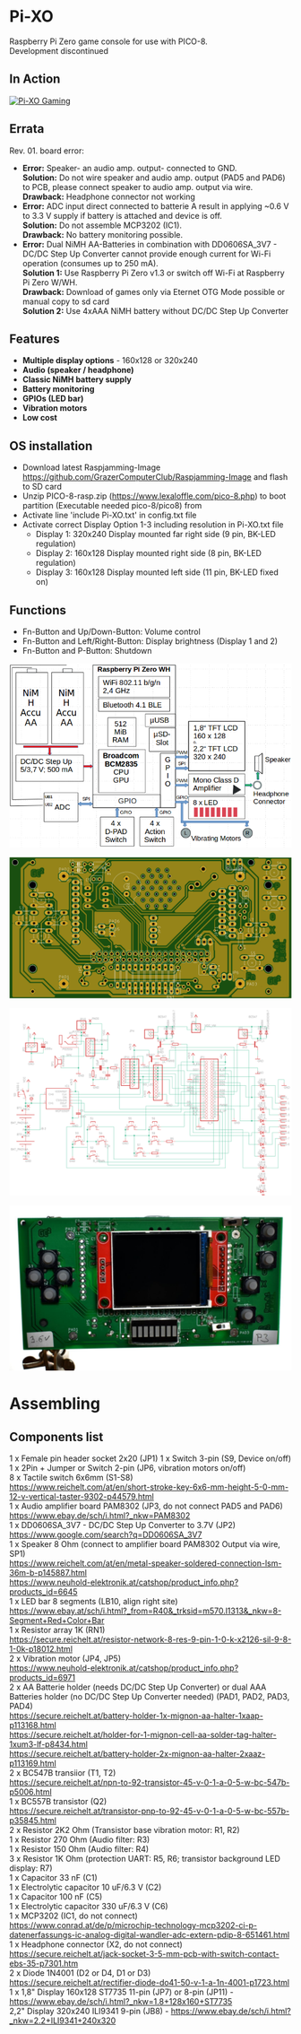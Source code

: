 
# Pi-XO
Raspberry Pi Zero game console for use with PICO-8.   
Development discontinued  

## In Action

[![Pi-XO Gaming](https://img.youtube.com/vi/vgGREFB0JgY/0.jpg)](https://www.youtube.com/watch?v=vgGREFB0JgY)

## Errata

Rev. 01. board  error:
  - **Error:** Speaker- an audio amp. output- connected to GND.  
    **Solution:** Do not wire speaker and audio amp. output (PAD5 and PAD6) to PCB, please connect speaker to audio amp. output via wire.  
    **Drawback:** Headphone connector not working 
  - **Error:**  ADC input direct connected to batterie A result in applying ~0.6 V to 3.3 V supply if battery is attached and device is off.  
    **Solution:** Do not assemble MCP3202 (IC1).  
    **Drawback:** No battery monitoring possible.
  - **Error:**  Dual NiMH AA-Batteries in combination with DD0606SA_3V7 - DC/DC Step Up Converter cannot provide enough current for Wi-Fi operation (consumes up to 250 mA).  
    **Solution 1:** Use Raspberry Pi Zero v1.3 or switch off Wi-Fi at Raspberry Pi Zero W/WH.  
    **Drawback:** Download of games only via Eternet OTG Mode possible or manual copy to sd card  
    **Solution 2:** Use 4xAAA NiMH battery without DC/DC Step Up Converter 
    
## Features

- **Multiple display options** - 160x128 or 320x240   
- **Audio (speaker / headphone)**
- **Classic NiMH battery supply**
- **Battery monitoring**
- **GPIOs (LED bar)**
- **Vibration motors**
- **Low cost**

## OS installation

- Download latest Raspjamming-Image https://github.com/GrazerComputerClub/Raspjamming-Image and flash to SD card
- Unzip PICO-8-rasp.zip (https://www.lexaloffle.com/pico-8.php) to boot partition (Executable needed pico-8/pico8) from 
- Activate line 'include Pi-XO.txt' in config.txt file
- Activate correct Display Option 1-3 including resolution in Pi-XO.txt file 
   * Display 1: 320x240 Display mounted far right side (9 pin, BK-LED regulation)
   * Display 2: 160x128 Display mounted right side (8 pin, BK-LED regulation) 
   * Display 3: 160x128 Display mounted left side  (11 pin, BK-LED fixed on) 

## Functions

- Fn-Button and Up/Down-Button: Volume control
- Fn-Button and Left/Right-Button: Display brightness (Display 1 and 2)
- Fn-Button and P-Button: Shutdown


![block diagram](https://github.com/GrazerComputerClub/Pi-XO/raw/master/Blockdiagramm.png) 

![PCB Top](https://github.com/GrazerComputerClub/Pi-XO/raw/master/Pi-XO.png)

![Circuit diagram](https://github.com/GrazerComputerClub/Pi-XO/raw/master/circuit_diagram.png)

![Pi-XO](https://github.com/GrazerComputerClub/Pi-XO/raw/master/Pi-XO.jpg)

# Assembling

## Components list
	
 1 x Female pin header socket 2x20  (JP1)
 1 x Switch 3-pin (S9, Device on/off)  
 1 x 2Pin + Jumper or Switch 2-pin (JP6, vibration motors on/off)    
 8 x Tactile switch 6x6mm (S1-S8)  
     https://www.reichelt.com/at/en/short-stroke-key-6x6-mm-height-5-0-mm-12-v-vertical-taster-9302-p44579.html  
 1 x Audio amplifier board PAM8302 (JP3, do not connect PAD5 and PAD6)  
     https://www.ebay.de/sch/i.html?_nkw=PAM8302  
 1 x DD0606SA_3V7 - DC/DC Step Up Converter to 3.7V (JP2)  
     https://www.google.com/search?q=DD0606SA_3V7  
 1 x Speaker 8 Ohm (connect to amplifier board PAM8302 Output via wire, SP1)  
     https://www.reichelt.com/at/en/metal-speaker-soldered-connection-lsm-36m-b-p145887.html  
     https://www.neuhold-elektronik.at/catshop/product_info.php?products_id=6645  
 1 x LED bar 8 segments (LB10, align right site)  
     https://www.ebay.at/sch/i.html?_from=R40&_trksid=m570.l1313&_nkw=8-Segment+Red+Color+Bar  
 1 x Resistor array 1K (RN1)  
     https://secure.reichelt.at/resistor-network-8-res-9-pin-1-0-k-x2126-sil-9-8-1-0k-p18012.html  
 2 x Vibration motor (JP4, JP5)  
     https://www.neuhold-elektronik.at/catshop/product_info.php?products_id=6971  
 2 x AA Batterie holder (needs DC/DC Step Up Converter) or dual AAA Batteries holder (no DC/DC Step Up Converter needed) (PAD1, PAD2, PAD3, PAD4)  
     https://secure.reichelt.at/battery-holder-1x-mignon-aa-halter-1xaap-p113168.html  
     https://secure.reichelt.at/holder-for-1-mignon-cell-aa-solder-tag-halter-1xum3-lf-p8434.html  
     https://secure.reichelt.at/battery-holder-2x-mignon-aa-halter-2xaaz-p113169.html  
 2 x BC547B transiior (T1, T2)  
     https://secure.reichelt.at/npn-to-92-transistor-45-v-0-1-a-0-5-w-bc-547b-p5006.html  
 1 x BC557B transistor (Q2)  
     https://secure.reichelt.at/transistor-pnp-to-92-45-v-0-1-a-0-5-w-bc-557b-p35845.html  
 2 x Resistor 2K2 Ohm (Transistor base vibration motor: R1, R2)  
 1 x Resistor 270 Ohm (Audio filter: R3)  
 1 x Resistor 150 Ohm (Audio filter: R4)  
 3 x Resistor 1K Ohm (protection UART: R5, R6; transistor background LED display: R7)   
 1 x Capacitor 33 nF (C1)  
 1 x Electrolytic capacitor 10 uF/6.3 V (C2)  
 1 x Capacitor 100 nF (C5)  
 1 x Electrolytic capacitor 330 uF/6.3 V (C6)  
 1 x MCP3202 (IC1, do not connect)  
     https://www.conrad.at/de/p/microchip-technology-mcp3202-ci-p-datenerfassungs-ic-analog-digital-wandler-adc-extern-pdip-8-651461.html  
 1 x Headphone connector (X2, do not connect)  
     https://secure.reichelt.at/jack-socket-3-5-mm-pcb-with-switch-contact-ebs-35-p7301.htm  
 2 x Diode 1N4001 (D2 or D4, D1 or D3)  
     https://secure.reichelt.at/rectifier-diode-do41-50-v-1-a-1n-4001-p1723.html  
 1 x 1,8" Display 160x128 ST7735 11-pin (JP7) or 8-pin (JP11) - https://www.ebay.de/sch/i.html?_nkw=1.8+128x160+ST7735  
     2,2" Display 320x240 ILI9341 9-pin (JB8) - https://www.ebay.de/sch/i.html?_nkw=2.2+ILI9341+240x320  
 
 
